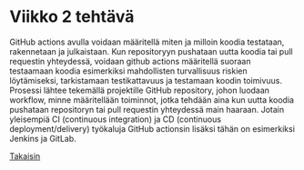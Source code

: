 # Viikko 2 tehtävä

GitHub actions avulla voidaan määritellä miten ja milloin koodia testataan, rakennetaan ja julkaistaan. Kun repositoryyn pushataan uutta koodia tai pull requestin yhteydessä, voidaan github actions määritellä suoraan testaamaan koodia esimerkiksi mahdollisten turvallisuus riskien löytämiseksi, tarkistamaan testikattavuus ja testamaan koodin toimivuus. Prosessi lähtee tekemällä projektille GitHub repository, johon luodaan workflow, minne määritellään toiminnot, jotka tehdään aina kun uutta koodia pushataan repositoryn tai pull requestin yhteydessä main haaraan. Jotain yleisempiä CI (continuous integration) ja CD (continuous deployment/delivery) työkaluja GitHub actionsin lisäksi tähän on esimerkiksi Jenkins ja GitLab. 

[Takaisin](../index.md)
